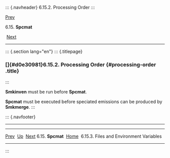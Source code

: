 ::: {.navheader}
6.15.2. Processing Order
:::

[Prev](ch06s15.html) 

6.15. **Spcmat**

 [Next](ch06s15s03.html)

------------------------------------------------------------------------

::: {.section lang="en"}
::: {.titlepage}
<div>

<div>

### []{#d0e30981}6.15.2. Processing Order {#processing-order .title}

</div>

</div>
:::

**Smkinven** must be run before **Spcmat**.

**Spcmat** must be executed before speciated emissions can be produced
by **Smkmerge**.
:::

::: {.navfooter}

------------------------------------------------------------------------

  ----------------------- -------------------- ------------------------------------------
  [Prev](ch06s15.html)     [Up](ch06s15.html)                     [Next](ch06s15s03.html)
  6.15. **Spcmat**         [Home](index.html)     6.15.3. Files and Environment Variables
  ----------------------- -------------------- ------------------------------------------
:::
